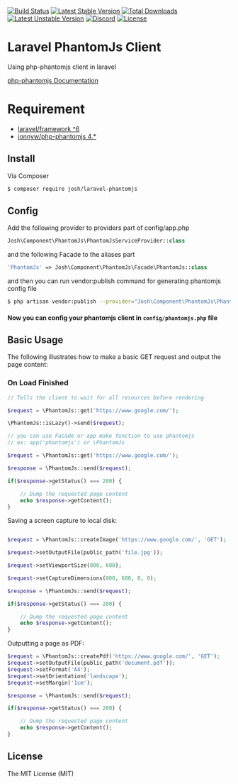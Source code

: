 [![Build Status](https://api.travis-ci.org/MrJoshLab/laravel-phantomjs.svg?branch=develop)](https://travis-ci.org/MrJoshLab/laravel-phantomjs)
[![Latest Stable Version](https://poser.pugx.org/josh/laravel-phantomjs/v/stable)](https://packagist.org/packages/josh/laravel-phantomjs)
[![Total Downloads](https://poser.pugx.org/josh/laravel-phantomjs/downloads)](https://packagist.org/packages/josh/laravel-phantomjs)
[![Latest Unstable Version](https://poser.pugx.org/josh/laravel-phantomjs/v/unstable)](https://packagist.org/packages/josh/laravel-phantomjs)
[![Discord](https://discordapp.com/api/guilds/631068593748049920/embed.png)](https://discord.gg/pgeQ9m8)
[![License](https://poser.pugx.org/josh/laravel-phantomjs/license)](https://packagist.org/packages/josh/laravel-phantomjs)

# Laravel PhantomJs Client
Using php-phantomjs client in laravel 

[php-phantomjs Documentation](http://jonnnnyw.github.io/php-phantomjs/)

# Requirement
* [laravel/framework ^6](https://github.com/laravel/laravel)
* [jonnyw/php-phantomjs 4.*](https://github.com/jonnnnyw/php-phantomjs)

## Install

Via Composer

```bash
$ composer require josh/laravel-phantomjs
```

## Config

Add the following provider to providers part of config/app.php
```php
Josh\Component\PhantomJs\PhantomJsServiceProvider::class
```

and the following Facade to the aliases part
```php
'PhantomJs' => Josh\Component\PhantomJs\Facade\PhantomJs::class
```

and then you can run vendor:publish command for generating phantomjs config file
 ```bash
 $ php artisan vendor:publish --provider="Josh\Component\PhantomJs\PhantomJsServiceProvider"
 ```

#### Now you can config your phantomjs client in ```config/phantomjs.php``` file

## Basic Usage
The following illustrates how to make a basic GET request and output the page content:

### On Load Finished
```php
// Tells the client to wait for all resources before rendering

$request = \PhantomJs::get('https://www.google.com/');

\PhantomJs::isLazy()->send($request);
```

```php
// you can use Facade or app make function to use phantomjs
// ex: app('phantomjs') or \PhantomJs

$request = \PhantomJs::get('https://www.google.com/');

$response = \PhantomJs::send($request);

if($response->getStatus() === 200) {

    // Dump the requested page content
    echo $response->getContent();
}
```

Saving a screen capture to local disk:
```php

$request = \PhantomJs::createImage('https://www.google.com/', 'GET');

$request->setOutputFile(public_path('file.jpg'));

$request->setViewportSize(800, 600);

$request->setCaptureDimensions(800, 600, 0, 0);

$response = \PhantomJs::send($request);

if($response->getStatus() === 200) {

    // Dump the requested page content
    echo $response->getContent();
}
```

Outputting a page as PDF:

```php
$request = \PhantomJs::createPdf('https://www.google.com/', 'GET');
$request->setOutputFile(public_path('document.pdf'));
$request->setFormat('A4');
$request->setOrientation('landscape');
$request->setMargin('1cm');

$response = \PhantomJs::send($request);

if($response->getStatus() === 200) {

    // Dump the requested page content
    echo $response->getContent();
}
```

## License
The MIT License (MIT)
